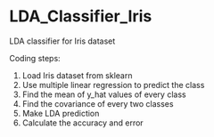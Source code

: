 # LDA_Classifier_Iris
LDA classifier for Iris dataset

Coding steps:
1. Load Iris dataset from sklearn
2. Use multiple linear regression to predict the class
3. Find the mean of y_hat values of every class
4. Find the covariance of every two classes
5. Make LDA prediction
6. Calculate the accuracy and error
